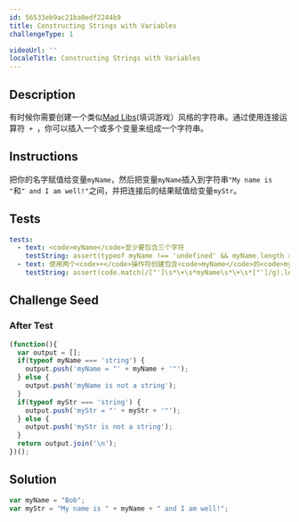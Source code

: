 ```yaml
---
id: 56533eb9ac21ba0edf2244b9
title: Constructing Strings with Variables
challengeType: 1

videoUrl: ''
localeTitle: Constructing Strings with Variables
---
```


## Description
<section id='description'>
有时候你需要创建一个类似<a href="https://en.wikipedia.org/wiki/Mad_Libs" target="_blank">Mad Libs</a>(填词游戏）风格的字符串。通过使用连接运算符<code> + </code>，你可以插入一个或多个变量来组成一个字符串。
</section>

## Instructions
<section id='instructions'>
把你的名字赋值给变量<code>myName</code>，然后把变量<code>myName</code>插入到字符串<code>"My name is "</code>和<code>" and I am well!"</code>之间，并把连接后的结果赋值给变量<code>myStr</code>。 
</section>

## Tests
<section id='tests'>

```yml
tests:
  - text: <code>myName</code>至少要包含三个字符
    testString: assert(typeof myName !== 'undefined' && myName.length > 2, '<code>myName</code>至少要包含三个字符');
  - text: 使用两个<code>+</code>操作符创建包含<code>myName</code>的<code>myStr</code>变量
    testString: assert(code.match(/["']\s*\+\s*myName\s*\+\s*["']/g).length > 0, '使用两个<code>+</code>操作符创建包含<code>myName</code>的<code>myStr</code>变量');

```

</section>

## Challenge Seed
<section id='challengeSeed'>














### After Test

<div id='js-teardown'>

```js
(function(){
  var output = [];
  if(typeof myName === 'string') {
    output.push('myName = "' + myName + '"');
  } else {
    output.push('myName is not a string');
  }
  if(typeof myStr === 'string') {
    output.push('myStr = "' + myStr + '"');
  } else {
    output.push('myStr is not a string');
  }
  return output.join('\n');
})();
```

</div>

</section>

## Solution
<section id='solution'>

```js
var myName = "Bob";
var myStr = "My name is " + myName + " and I am well!";
```

</section>
              
